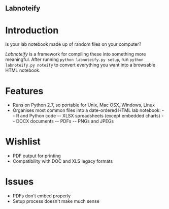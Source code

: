 ## Labnoteify

# Introduction
Is your lab notebook made up of random files on your computer?

*Labnoteify* is a framework for compiling these into something more meaningful. After running `python labnoteify.py setup`, run `python labnoteify.py noteify` to convert everything you want into a browsable HTML notebook.

# Features
- Runs on Python 2.7, so portable for Unix, Mac OSX, Windows, Linux
- Organises most common files into a date-ordered HTML lab notebook:
-- R and Python code
-- XLSX spreadsheets (except embedded charts)
-- DOCX documents
-- PDFs
-- PNGs and JPEGs

# Wishlist
- PDF output for printing
- Compatibility with DOC and XLS legacy formats

# Issues
- PDFs don't embed properly
- Setup process doesn't make much sense
